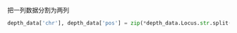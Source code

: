 把一列数据分割为两列

```python
depth_data['chr'], depth_data['pos'] = zip(*depth_data.Locus.str.split(':',1).tolist())

```
